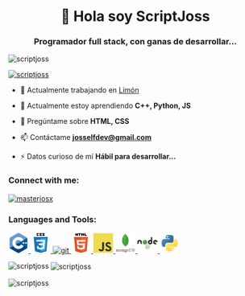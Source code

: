 <h1 align="center">👋 Hola soy ScriptJoss</h1>
<h3 align="center">Programador full stack, con ganas de desarrollar...</h3>

<p align="left"> <img src="https://komarev.com/ghpvc/?username=scriptjoss&label=Profile%20views&color=0e75b6&style=flat" alt="scriptjoss" /> </p>

<p align="left"> <a href="https://github.com/ryo-ma/github-profile-trophy"><img src="https://github-profile-trophy.vercel.app/?username=scriptjoss" alt="scriptjoss" /></a> </p>

- 🔭 Actualmente trabajando en [Limón](https://limonweb.surge.sh)

- 🌱 Actualmente estoy aprendiendo **C++, Python, JS**

- 💬 Pregúntame sobre **HTML, CSS**

- 📫 Contáctame **josselfdev@gmail.com**

- ⚡ Datos curioso de mí **Hábil para desarrollar...**

<h3 align="left">Connect with me:</h3>
<p align="left">
<a href="https://twitter.com/masterjosx" target="blank"><img align="center" src="https://raw.githubusercontent.com/rahuldkjain/github-profile-readme-generator/master/src/images/icons/Social/twitter.svg" alt="masterjosx" height="30" width="40" /></a>
</p>

<h3 align="left">Languages and Tools:</h3>
<p align="left"> <a href="https://www.w3schools.com/cpp/" target="_blank" rel="noreferrer"> <img src="https://raw.githubusercontent.com/devicons/devicon/master/icons/cplusplus/cplusplus-original.svg" alt="cplusplus" width="40" height="40"/> </a> <a href="https://www.w3schools.com/css/" target="_blank" rel="noreferrer"> <img src="https://raw.githubusercontent.com/devicons/devicon/master/icons/css3/css3-original-wordmark.svg" alt="css3" width="40" height="40"/> </a> <a href="https://git-scm.com/" target="_blank" rel="noreferrer"> <img src="https://www.vectorlogo.zone/logos/git-scm/git-scm-icon.svg" alt="git" width="40" height="40"/> </a> <a href="https://www.w3.org/html/" target="_blank" rel="noreferrer"> <img src="https://raw.githubusercontent.com/devicons/devicon/master/icons/html5/html5-original-wordmark.svg" alt="html5" width="40" height="40"/> </a> <a href="https://developer.mozilla.org/en-US/docs/Web/JavaScript" target="_blank" rel="noreferrer"> <img src="https://raw.githubusercontent.com/devicons/devicon/master/icons/javascript/javascript-original.svg" alt="javascript" width="40" height="40"/> </a> <a href="https://www.mongodb.com/" target="_blank" rel="noreferrer"> <img src="https://raw.githubusercontent.com/devicons/devicon/master/icons/mongodb/mongodb-original-wordmark.svg" alt="mongodb" width="40" height="40"/> </a> <a href="https://nodejs.org" target="_blank" rel="noreferrer"> <img src="https://raw.githubusercontent.com/devicons/devicon/master/icons/nodejs/nodejs-original-wordmark.svg" alt="nodejs" width="40" height="40"/> </a> <a href="https://www.python.org" target="_blank" rel="noreferrer"> <img src="https://raw.githubusercontent.com/devicons/devicon/master/icons/python/python-original.svg" alt="python" width="40" height="40"/> </a> </p>

<p><img align="left" src="https://github-readme-stats.vercel.app/api/top-langs?username=scriptjoss&show_icons=true&locale=en&layout=compact" alt="scriptjoss" /></p>

<p>&nbsp;<img align="center" src="https://github-readme-stats.vercel.app/api?username=scriptjoss&show_icons=true&locale=en" alt="scriptjoss" /></p>

<p><img align="center" src="https://github-readme-streak-stats.herokuapp.com/?user=scriptjoss&" alt="scriptjoss" /></p>
